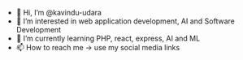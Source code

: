 - 👋 Hi, I’m @kavindu-udara
- 👀 I’m interested in web application development, AI and Software Development
- 🌱 I’m currently learning PHP, react, express, AI and ML
- 📫 How to reach me -> use my social media links

<!---
kavindu-udara/kavindu-udara is a ✨ special ✨ repository because its `README.md` (this file) appears on your GitHub profile.
You can click the Preview link to take a look at your changes.
--->

